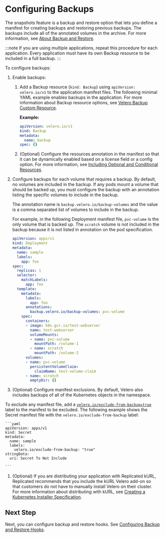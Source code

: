 # Configuring Backups

The snapshots feature is a backup and restore option that lets you define a manifest for creating backups and restoring previous backups. The backups include all of the annotated volumes in the archive. For more information, see [About Backup and Restore](snapshots-overview/).

:::note
If you are using multiple applications, repeat this procedure for each application. Every application must have its own Backup resource to be included in a full backup.
:::

To configure backups:

1. Enable backups:

    1. Add a Backup resource (`kind: Backup`) using `apiVersion: velero.io/v1` to the application manifest files. The following minimal YAML example enables backups in the application. For more information about Backup resource options, see [Velero Backup Custom Resource](/reference/custom-resource-backup).

        **Example:**

        ```yaml
        apiVersion: velero.io/v1
        kind: Backup
        metadata:
          name: backup
        spec: {}

        ```
    1. (Optional) Configure the resources annotation in the manifest so that it can be dynamically enabled based on a license field or a config option. For more information, see [Including Optional and Conditional Resources](packaging-include-resources/).

1. Configure backups for each volume that requires a backup. By default, no volumes are included in the backup. If any pods mount a volume that should be backed up, you must configure the backup with an annotation listing the specific volumes to include in the backup.

    The annotation name is `backup.velero.io/backup-volumes` and the value is a comma separated list of volumes to include in the backup.

    For example, in the following Deployment manifest file, `pvc-volume` is the only volume that is backed up. The `scratch` volume is not included in the backup because it is not listed in annotation on the pod specification.

    ```yaml
    apiVersion: apps/v1
    kind: Deployment
    metadata:
      name: sample
      labels:
        app: foo
    spec:
      replicas: 1
      selector:
        matchLabels:
          app: foo
      template:
        metadata:
          labels:
            app: foo
          annotations:
            backup.velero.io/backup-volumes: pvc-volume
        spec:
          containers:
          - image: k8s.gcr.io/test-webserver
            name: test-webserver
            volumeMounts:
            - name: pvc-volume
              mountPath: /volume-1
            - name: scratch
              mountPath: /volume-2
          volumes:
          - name: pvc-volume
            persistentVolumeClaim:
              claimName: test-volume-claim
          - name: scratch
            emptyDir: {}

    ```

1. (Optional) Configure manifest exclusions. By default, Velero also includes backups of all of the Kubernetes objects in the namespace.

  To exclude any manifest file, add a [`velero.io/exclude-from-backup=true`](https://velero.io/docs/v1.5/resource-filtering/#veleroioexclude-from-backuptrue) label to the manifest to be excluded. The following example shows the Secret manifest file with the `velero.io/exclude-from-backup` label:

    ```yaml
    apiVersion: apps/v1
    kind: Secret
    metadata:
      name: sample
      labels:
        velero.io/exclude-from-backup: "true"
    stringData:
      uri: Secret To Not Include

    ```
1. (Optional) If you are distributing your application with Replicated kURL, Replicated recommends that you include the kURL Velero add-on so that customers do not have to manually install Velero on their cluster. For more information about distributing with kURL, see [Creating a Kubernetes Installer Specification](packaging-embedded-kubernetes).

## Next Step

Next, you can configure backup and restore hooks. See [Configuring Backup and Restore Hooks](snapshots-hooks).